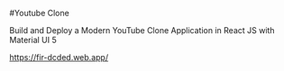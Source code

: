 #Youtube Clone

Build and Deploy a Modern YouTube Clone Application in React JS with Material UI 5

https://fir-dcded.web.app/


